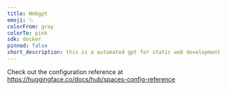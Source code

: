 ```yaml
---
title: Webgpt
emoji: 📉
colorFrom: gray
colorTo: pink
sdk: docker
pinned: false
short_description: this is a automated gpt for static web development
---
```


Check out the configuration reference at https://huggingface.co/docs/hub/spaces-config-reference
